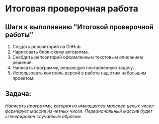 # Итоговая проверочная работа

## Шаги к выполнению "Итоговой проверочной работы"

1. Создать репозиторий на GitHub.
2. Нарисовать блок-схему алгоритма.
3. Снабдить репозиторий оформленным текстовым описанием решения.
4. Написать программу, решающую поставленную задачу.
5. Использовать контроль версий в работе над этим небольшим проектом.

## Задача:
*Написать программу, которая из имеющегося массива целых чисел формирует массив из четных чисел. Первоначальный массив будет сгенерирован случайным образом.*